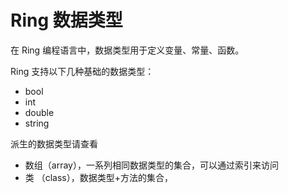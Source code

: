 # Ring 数据类型

在 Ring 编程语言中，数据类型用于定义变量、常量、函数。

Ring 支持以下几种基础的数据类型：
- bool
- int
- double
- string


派生的数据类型请查看

- 数组（array），一系列相同数据类型的集合，可以通过索引来访问 
- 类 （class），数据类型+方法的集合，

